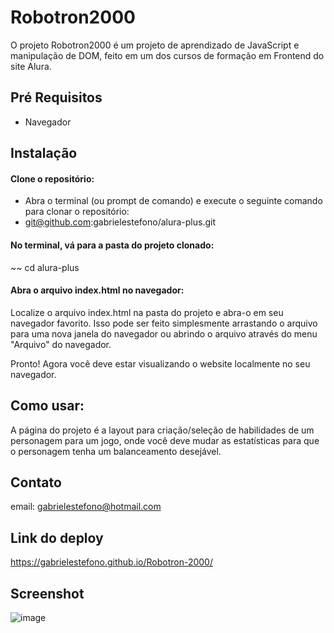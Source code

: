 # Robotron2000

O projeto Robotron2000 é um projeto de aprendizado de JavaScript e manipulação de DOM, feito em um dos cursos de formação em Frontend do site Alura.

## Pré Requisitos
* Navegador

## Instalação

#### Clone o repositório:
* Abra o terminal (ou prompt de comando) e execute o seguinte comando para clonar o repositório:
* git@github.com:gabrielestefono/alura-plus.git
#### No terminal, vá para a pasta do projeto clonado:
~~ cd alura-plus
#### Abra o arquivo index.html no navegador:
Localize o arquivo index.html na pasta do projeto e abra-o em seu navegador favorito. Isso pode ser feito simplesmente arrastando o arquivo para uma nova janela do navegador ou abrindo o arquivo através do menu "Arquivo" do navegador.

Pronto! Agora você deve estar visualizando o website localmente no seu navegador.

## Como usar:

A página do projeto é a layout para criação/seleção de habilidades de um personagem para um jogo, onde você deve mudar as estatísticas para que o personagem tenha um balanceamento desejável.

## Contato

email: gabrielestefono@hotmail.com

## Link do deploy
https://gabrielestefono.github.io/Robotron-2000/

## Screenshot
![image](https://user-images.githubusercontent.com/104292192/232594356-3500d4e9-f65c-4a6b-985c-4ff61bcc52d0.png)
